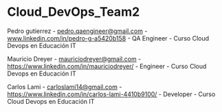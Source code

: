 # Cloud_DevOps_Team2

Pedro gutierrez - pedro.qaengineer@gmail.com - www.linkedin.com/in/pedro-g-a5420b158 - QA Engineer - Curso Cloud Devops en Educación IT

Mauricio Dreyer - mauriciodreyer@gmail.com - https://www.linkedin.com/in/mauriciodreyer/ - Engineer - Curso Cloud Devops en Educación IT

Carlos Lami - carloslami14@gmail.com - https://www.linkedin.com/in/carlos-lami-4410b9100/ - Developer - Curso Cloud Devops en Educación IT
